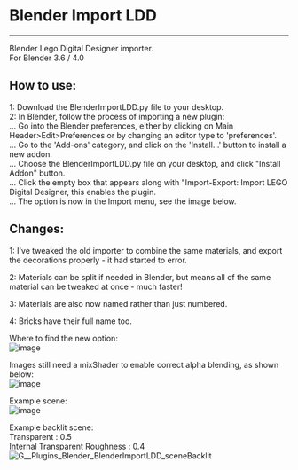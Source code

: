 # Blender Import LDD
-----------------------

Blender Lego Digital Designer importer.                    
For Blender 3.6 / 4.0

How to use:          
-----------
1: Download the BlenderImportLDD.py file to your desktop.           
2: In Blender, follow the process of importing a new plugin:            
... Go into the Blender preferences, either by clicking on Main Header>Edit>Preferences or by changing an editor type to 'preferences'.            
... Go to the 'Add-ons' category, and click on the 'Install...' button to install a new addon.               
... Choose the BlenderImportLDD.py file on your desktop, and click "Install Addon" button.            
... Click the empty box that appears along with "Import-Export: Import LEGO Digital Designer, this enables the plugin.               
... The option is now in the Import menu, see the image below.                        

Changes:          
--------
1: I've tweaked the old importer to combine the same materials, and export the decorations properly - it had started to error.              

2: Materials can be split if needed in Blender, but means all of the same material can be tweaked at once - much faster!          

3: Materials are also now named rather than just numbered.         

4: Bricks have their full name too.            

Where to find the new option:            
![image](https://github.com/Sarah-C/BlenderImportLDD/assets/1586332/dbd3ce95-15fa-4206-a2a9-24c5fc822d0a)                   
                 
Images still need a mixShader to enable correct alpha blending, as shown below:            
![image](https://github.com/Sarah-C/BlenderImportLDD/assets/1586332/c1283ae4-eb70-4c06-8c5d-97988f737f0d)               
               
Example scene:            
![image](https://github.com/Sarah-C/BlenderImportLDD/assets/1586332/aa122c7d-c3cf-4d47-b6fd-c30708ac9b23)                
                   
Example backlit scene:           
Transparent : 0.5       
Internal Transparent Roughness : 0.4                
![G__Plugins_Blender_BlenderImportLDD_sceneBacklit](https://github.com/Sarah-C/BlenderImportLDD/assets/1586332/2df3dc20-0772-4b7f-a3f1-e19c7c9f89fe)
